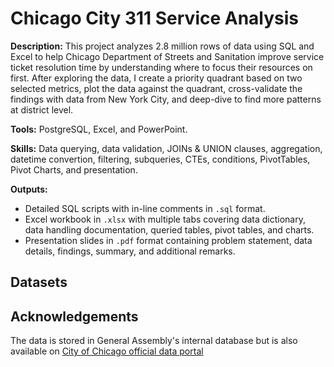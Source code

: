 # Chicago City 311 Service Analysis

**Description:** This project analyzes 2.8 million rows of data using SQL and Excel to help Chicago Department of Streets and Sanitation improve service ticket resolution time by understanding where to focus their resources on first. After exploring the data, I create a priority quadrant based on two selected metrics, plot the data against the quadrant, cross-validate the findings with data from New York City, and deep-dive to find more patterns at district level.

**Tools:** PostgreSQL, Excel, and PowerPoint.

**Skills:** Data querying, data validation, JOINs & UNION clauses, aggregation, datetime convertion, filtering, subqueries, CTEs, conditions, PivotTables, Pivot Charts, and presentation.

**Outputs:**  
- Detailed SQL scripts with in-line comments in `.sql` format.
- Excel workbook in `.xlsx` with multiple tabs covering data dictionary, data handling documentation, queried tables, pivot tables, and charts.
- Presentation slides in `.pdf` format containing problem statement, data details, findings, summary, and additional remarks.

## Datasets

## Acknowledgements
The data is stored in General Assembly's internal database but is also available on [City of Chicago official data portal](https://data.cityofchicago.org/)
